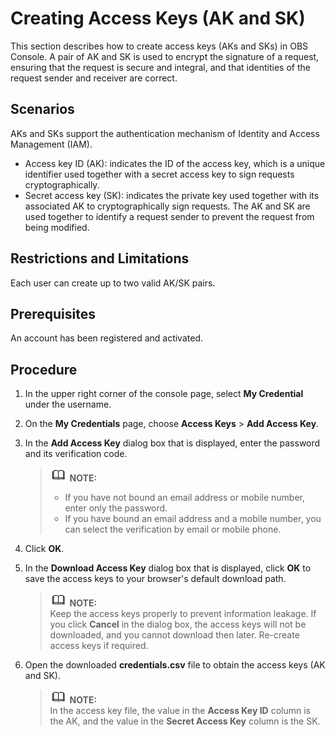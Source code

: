 # Creating Access Keys \(AK and SK\)<a name="EN-US_TOPIC_0172237146"></a>

This section describes how to create access keys \(AKs and SKs\) in OBS Console. A pair of AK and SK is used to encrypt the signature of a request, ensuring that the request is secure and integral, and that identities of the request sender and receiver are correct.

## Scenarios<a name="s6eee9c5cf28244198d6c28ef50ce2276"></a>

AKs and SKs support the authentication mechanism of Identity and Access Management \(IAM\).

-   Access key ID \(AK\): indicates the ID of the access key, which is a unique identifier used together with a secret access key to sign requests cryptographically.
-   Secret access key \(SK\): indicates the private key used together with its associated AK to cryptographically sign requests. The AK and SK are used together to identify a request sender to prevent the request from being modified.

## Restrictions and Limitations<a name="section64691490143136"></a>

Each user can create up to two valid AK/SK pairs.

## Prerequisites<a name="section37631452155356"></a>

An account has been registered and activated.

## Procedure<a name="section13220848205019"></a>

1.  In the upper right corner of the console page, select  **My Credential**  under the username.
2.  On the  **My Credentials**  page, choose  **Access Keys**  \>  **Add Access Key**.
3.  In the  **Add Access Key**  dialog box that is displayed, enter the password and its verification code.

    >![](public_sys-resources/icon-note.gif) **NOTE:**   
    >-   If you have not bound an email address or mobile number, enter only the password.  
    >-   If you have bound an email address and a mobile number, you can select the verification by email or mobile phone.  

4.  Click  **OK**.
5.  In the  **Download Access Key**  dialog box that is displayed, click  **OK**  to save the access keys to your browser's default download path.

    >![](public_sys-resources/icon-note.gif) **NOTE:**   
    >Keep the access keys properly to prevent information leakage. If you click  **Cancel**  in the dialog box, the access keys will not be downloaded, and you cannot download then later. Re-create access keys if required.  

6.  Open the downloaded  **credentials.csv**  file to obtain the access keys \(AK and SK\).

    >![](public_sys-resources/icon-note.gif) **NOTE:**   
    >In the access key file, the value in the  **Access Key ID**  column is the AK, and the value in the  **Secret Access Key**  column is the SK.  


